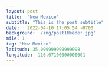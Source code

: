 ```yaml
---
layout: post
title:  "New Mexico"
subtitle: "This is the post subtitle"
date:   2022-04-10 17:05:54 -0700
background: '/img/post1Header.jpg'
mile: 1
tag: "New Mexico"
latitude: 35.009999999999998
longitude: -116.67100000000001
---
```

